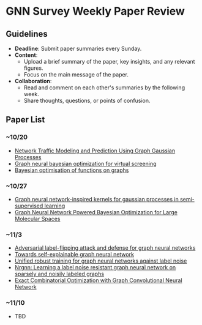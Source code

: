 # GNN Survey Weekly Paper Review

## Guidelines
- **Deadline**: Submit paper summaries every Sunday.
- **Content**:
  - Upload a brief summary of the paper, key insights, and any relevant figures.
  - Focus on the main message of the paper.
- **Collaboration**:
  - Read and comment on each other's summaries by the following week.
  - Share thoughts, questions, or points of confusion.

## Paper List

### ~10/20
- [Network Traffic Modeling and Prediction Using Graph Gaussian Processes](https://github.com/AIML-K/GNN_Survey/issues/2)
- [Graph neural bayesian optimization for virtual screening](https://github.com/AIML-K/GNN_Survey/issues/3)
- [Bayesian optimisation of functions on graphs](https://github.com/AIML-K/GNN_Survey/issues/4)

### ~10/27
- [Graph neural network-inspired kernels for gaussian processes in semi-supervised learning](https://github.com/AIML-K/GNN_Survey/issues/7)
- [Graph Neural Network Powered Bayesian Optimization for Large Molecular Spaces](https://github.com/AIML-K/GNN_Survey/issues/5)

### ~11/3
- [Adversarial label-flipping attack and defense for graph neural networks](https://github.com/AIML-K/GNN_Survey/issues/14)
- [Towards self-explainable graph neural network](https://github.com/AIML-K/GNN_Survey/issues/15)
- [Unified robust training for graph neural networks against label noise](https://github.com/AIML-K/GNN_Survey/issues/16)
- [Nrgnn: Learning a label noise resistant graph neural network on sparsely and noisily labeled graphs](https://github.com/AIML-K/GNN_Survey/issues/17)
- [Exact Combinatorial Optimization with Graph Convolutional Neural Network](https://github.com/AIML-K/GNN_Survey/issues/22)

### ~11/10
- TBD

